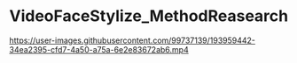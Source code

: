 # VideoFaceStylize_MethodReasearch

https://user-images.githubusercontent.com/99737139/193959442-34ea2395-cfd7-4a50-a75a-6e2e83672ab6.mp4

